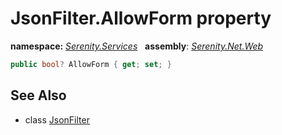 # JsonFilter.AllowForm property
**namespace:** *[Serenity.Services](../../README.md#serenity.services-namespace)*   **assembly**: *[Serenity.Net.Web](../../README.md)*

```csharp
public bool? AllowForm { get; set; }
```

## See Also

* class [JsonFilter](../JsonFilter.md)